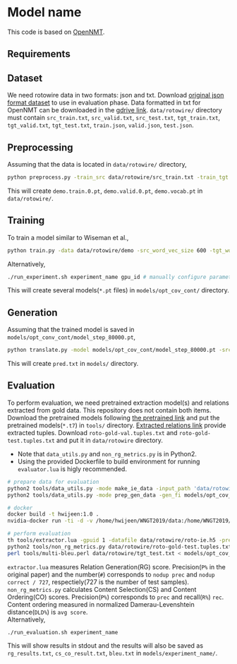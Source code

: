 # Model name
This code is based on [OpenNMT](https://github.com/OpenNMT/OpenNMT-py).
  
## Requirements
  
## Dataset
We need rotowire data in two formats: json and txt. Download [original json format dataset](https://github.com/harvardnlp/boxscore-data) to use in evaluation phase. Data formatted in txt for OpenNMT can be downloaded in the [gdrive link](https://drive.google.com/drive/folders/1GvFBVvOa2YPy_X9aJ6KYLoz_CnqZN796).
`data/rotowire/` directory must contain `src_train.txt`, `src_valid.txt`, `src_test.txt`, `tgt_train.txt`, `tgt_valid.txt`, `tgt_test.txt`, `train.json`, `valid.json`, `test.json`.
  
## Preprocessing
Assuming that the data is located in `data/rotowire/` directory,
```bash
python preprocess.py -train_src data/rotowire/src_train.txt -train_tgt data/rotowire/tgt_train.txt -valid_src data/rotowire/src_valid.txt -valid_tgt data/rotowire/tgt_valid.txt -save_data data/rotowire/demo -dynamic_dict -src_seq_length 700 -tgt_seq_length 1000
```
This will create `demo.train.0.pt`, `demo.valid.0.pt`, `demo.vocab.pt` in `data/rotowire/`.
  
## Training
To train a model similar to Wiseman et al.,
```bash
python train.py -data data/rotowire/demo -src_word_vec_size 600 -tgt_word_vec_size 600 -feat_merge mlp -feat_vec_size 600 -encoder_type entity_mean -rnn_size 600 -context_gate both -coverage_attn -copy_attn -reuse_copy_attn -early_stopping 3 -batch_size 64 -truncated_decoder 100 -optim adam -learning_rate 0.001 -gpu_ranks 0 -save_checkpoint_steps 0 -proc_name hwii:opt_cov_cont -save_model models/opt_cov_cont/model
```
Alternatively,
```bash
./run_experiment.sh experiment_name gpu_id # manually configure parameters in the shell file
```
This will create several models(`*.pt` files) in `models/opt_cov_cont/` directory.
  
## Generation
Assuming that the trained model is saved in `models/opt_conv_cont/model_step_80000.pt`,
```bash
python translate.py -model models/opt_cov_cont/model_step_80000.pt -src data/rotowire/src_test.txt -output models/opt_cov_cont/pred.txt -verbose -max_length 850 -min_length 150 -gpu 0
```
This will create `pred.txt` in `models/` directory.
  
## Evaluation
To perform evaluation, we need pretrained extraction model(s) and relations extracted from gold data.
This repository does not contain both items. Download the pretrained models following [the pretrained link](https://github.com/harvardnlp/data2text#evaluating-generated-summaries) and put the pretrained models(`*.t7`) in `tools/` directory. [Extracted relations link](https://github.com/harvardnlp/data2text#evaluating-generated-summaries) provide extracted tuples. Download `roto-gold-val.tuples.txt` and `roto-gold-test.tuples.txt` and put it in `data/rotowire` directory.
- Note that `data_utils.py` and `non_rg_metrics.py` is in Python2.
- Using the provided Dockerfile to build environment for running `evaluator.lua` is higly recommended.
 ```bash
# prepare data for evaluation
python2 tools/data_utils.py -mode make_ie_data -input_path 'data/rotowire' -output_fi 'data/rotowire/roto-ie.h5'
python2 tools/data_utils.py -mode prep_gen_data -gen_fi models/opt_cov_cont/pred.txt -dict_pfx data/rotowire/roto-ie -output_fi models/opt_cov_cont/pred.h5 -input_path data/rotowire -test

# docker
docker build -t hwijeen:1.0 .
nvidia-docker run -ti -d -v /home/hwijeen/WNGT2019/data:/home/WNGT2019/data -v /home/hwijeen/WNGT2019/models/:/home/WNGT2019/models --name hwijeen hwijeen:1.0

# perform evaluation
th tools/extractor.lua -gpuid 1 -datafile data/rotowire/roto-ie.h5 -preddata models/opt_cov_cont/pred.h5 -dict_pfx data/rotowire/roto-ie -just_eval |tee models/opt_cov_cont/rg_result.txt # run on docker
python2 tools/non_rg_metrics.py data/rotowire/roto-gold-test.tuples.txt models/opt_cov_cont/pred.h5-tuples.txt |tee models/opt_cov_cont/cs_co_result.txt
perl tools/multi-bleu.perl data/rotowire/tgt_test.txt < models/opt_cov_cont/pred.txt |tee models/opt_cov_cont/bleu.txt
 ```
`extractor.lua` measures Relation Generation(RG) score. Precision(`P%` in the original paper) and the number(`#`) corresponds to `nodup prec` and `nodup correct / 727`, respectiely(727 is the number of test samples).
`non_rg_metrics.py` calculates Content Selection(CS) and Content Ordering(CO) scores. Precision(`P%`) corresponds to `prec` and recall(`R%`) `rec`. Content ordering measured in normalized Damerau-Levenshtein distance(`DLD%`) is `avg score`.  
Alternatively,
```
./run_evaluation.sh experiment_name
```
This will show results in stdout and the results will also be saved as `rg_results.txt`, `cs_co_result.txt`, `bleu.txt` in `models/experiment_name/`.
